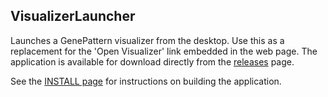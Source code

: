 ## VisualizerLauncher
Launches a GenePattern visualizer from the desktop. Use this as a replacement for the 'Open Visualizer' link embedded in the web page. The application is available for download directly from the [releases](https://github.com/genepattern/VisualizerLauncher/releases/latest) page. 

See the [INSTALL page](INSTALL.md) for instructions on building the application.
